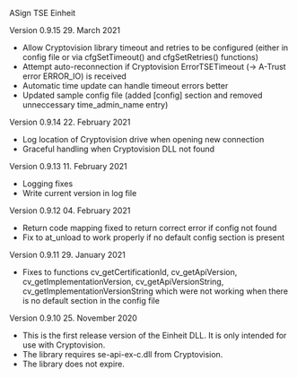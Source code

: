 ASign TSE Einheit

Version 0.9.15
29. March 2021
- Allow Cryptovision library timeout and retries to be configured (either in config file or via cfgSetTimeout() and cfgSetRetries() functions)
- Attempt auto-reconnection if Cryptovision ErrorTSETimeout (-> A-Trust error ERROR_IO) is received
- Automatic time update can handle timeout errors better
- Updated sample config file (added [config] section and removed unneccessary time_admin_name  entry)

Version 0.9.14
22. February 2021
- Log location of Cryptovision drive when opening new connection
- Graceful handling when Cryptovision DLL not found

Version 0.9.13
11. February 2021
- Logging fixes
- Write current version in log file 

Version 0.9.12
04. February 2021
- Return code mapping fixed to return correct error if config not found 
- Fix to at_unload to work properly if no default config section is present

Version 0.9.11
29. January 2021
- Fixes to functions cv_getCertificationId, cv_getApiVersion, cv_getImplementationVersion, cv_getApiVersionString, cv_getImplementationVersionString 
  which were not working when there is no default section in the config file

Version 0.9.10 
25. November 2020
- This is the first release version of the Einheit DLL.  It is only intended for use with Cryptovision.
- The library requires se-api-ex-c.dll from Cryptovision.  
- The library does not expire.